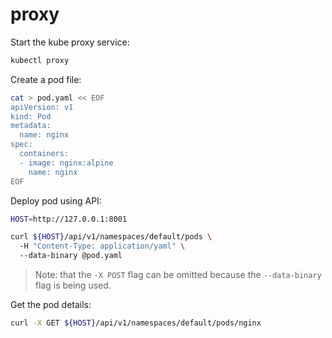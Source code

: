 # proxy

Start the kube proxy service:
```bash
kubectl proxy
```

Create a pod file:
```bash
cat > pod.yaml << EOF
apiVersion: v1
kind: Pod
metadata:
  name: nginx
spec:
  containers:
  - image: nginx:alpine
    name: nginx
EOF
```

Deploy pod using API:
```bash
HOST=http://127.0.0.1:8001

curl ${HOST}/api/v1/namespaces/default/pods \
  -H "Content-Type: application/yaml" \
  --data-binary @pod.yaml
```
> Note: that the `-X POST` flag can be omitted because the `--data-binary` flag is being used.

Get the pod details:
```bash
curl -X GET ${HOST}/api/v1/namespaces/default/pods/nginx
```

